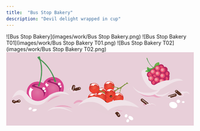 ```yaml
---
title:  "Bus Stop Bakery"
description: "Devil delight wrapped in cup"
---
```


![Bus Stop Bakery](images/work/Bus Stop Bakery.png)
![Bus Stop Bakery T01](images/work/Bus Stop Bakery T01.png)
![Bus Stop Bakery T02](images/work/Bus Stop Bakery T02.png)
![fruit](images/work/fruit.png)
